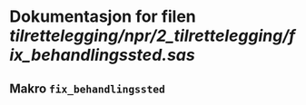 
# Dokumentasjon for filen *tilrettelegging/npr/2_tilrettelegging/fix_behandlingssted.sas*


## Makro `fix_behandlingssted`

